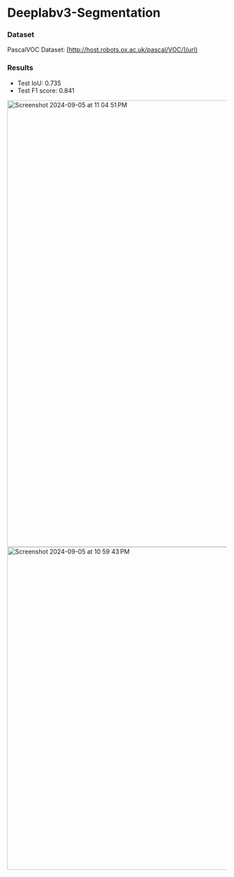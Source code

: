 # Deeplabv3-Segmentation 
### Dataset
PascalVOC Dataset: [http://host.robots.ox.ac.uk/pascal/VOC/](url)

### Results
- Test IoU: 0.735
- Test F1 score: 0.841

<img width="1025" alt="Screenshot 2024-09-05 at 11 04 51 PM" src="https://github.com/user-attachments/assets/b9c13f2b-cd82-447a-9257-6bc6de2871f8">


<img width="741" alt="Screenshot 2024-09-05 at 10 59 43 PM" src="https://github.com/user-attachments/assets/99f3b5e6-60fa-4fd5-932d-9e86f7a02efa">
